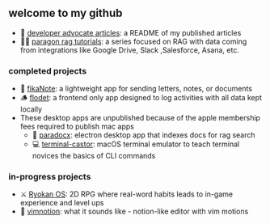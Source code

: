 ## welcome to my github
- 💁 [developer advocate articles](https://github.com/jackmuva/developer-advocate-articles/blob/main/README.md): a README of my published articles
- 👨‍🏫 [paragon rag tutorials](https://github.com/useparagon/rag-tutorials): a series focused on RAG with data coming from integrations like Google Drive, Slack ,Salesforce, Asana, etc.

### completed projects
- 💌 [fikaNote](https://fikanote.com): a lightweight app for sending letters, notes, or documents
- 🪵 [flodet](https://flodet.com): a frontend only app designed to log activities with all data kept locally
- These desktop apps are unpublished because of the apple membership fees required to publish mac apps
  - 🔎 [paradocx](https://github.com/jackmuva/paradocx): electron desktop app that indexes docs for rag search
  - 💻 [terminal-castor](https://github.com/jackmuva/terminal-castor): macOS terminal emulator to teach terminal novices the basics of CLI commands

### in-progress projects
- ⚔️ [Ryokan OS](https://github.com/jackmuva/ryokan-os): 2D RPG where real-word habits leads to in-game experience and level ups
- 🏃 [vimnotion](https://github.com/jackmuva/vimnotion): what it sounds like - notion-like editor with vim motions
  
